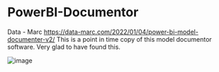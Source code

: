 # PowerBI-Documentor
Data - Marc
https://data-marc.com/2022/01/04/power-bi-model-documenter-v2/
This is a point in time copy of this model documentor software.  Very glad to have found this.

![image](https://github.com/user-attachments/assets/1c1383c7-a4ed-4a39-a23a-0228c32185c5)

